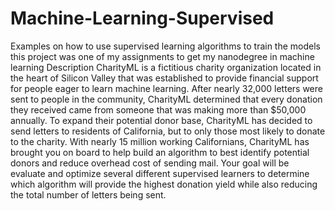 # Machine-Learning-Supervised
Examples on how to use supervised learning algorithms to train the models
this project was one of my assignments to get my nanodegree in machine learning
Description
CharityML is a fictitious charity organization located in the heart of Silicon Valley that was established to provide financial support for people eager
to learn machine learning. After nearly 32,000 letters were sent to people in the community, CharityML determined that every donation they received came 
from someone that was making more than $50,000 annually. To expand their potential donor base, CharityML has decided to send letters to residents of California,
but to only those most likely to donate to the charity. With nearly 15 million working Californians, CharityML has brought you on board to help build an 
algorithm to best identify potential donors and reduce overhead cost of sending mail. Your goal will be evaluate and optimize several different supervised 
learners to determine which algorithm will provide the highest donation yield while also reducing the total number of letters being sent.
